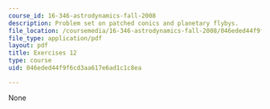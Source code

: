 ```yaml
---
course_id: 16-346-astrodynamics-fall-2008
description: Problem set on patched conics and planetary flybys.
file_location: /coursemedia/16-346-astrodynamics-fall-2008/046eded44f9f6cd3aa617e6ad1c1c8ea_ex_12.pdf
file_type: application/pdf
layout: pdf
title: Exercises 12
type: course
uid: 046eded44f9f6cd3aa617e6ad1c1c8ea

---
```

None